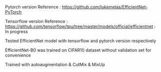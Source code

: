 Pytorch version Reference : https://github.com/lukemelas/EfficientNet-PyTorch

Tensorflow version Reference : https://github.com/tensorflow/tpu/tree/master/models/official/efficientnet : In progress

Tested EfficientNet model with tensorflow and pytorch version respectively

EfficientNet-B0 was trained on CIFAR10 dataset without validation set for convenience

Trained with autoaugmentation & CutMix & MixUp
